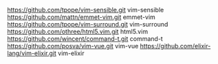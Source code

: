 https://github.com/tpope/vim-sensible.git vim-sensible
https://github.com/mattn/emmet-vim.git emmet-vim
https://github.com/tpope/vim-surround.git vim-surround
https://github.com/othree/html5.vim.git html5.vim
https://github.com/wincent/command-t.git command-t
https://github.com/posva/vim-vue.git vim-vue
https://github.com/elixir-lang/vim-elixir.git vim-elixir
